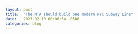 ```yaml
---
layout: post
title:  "The MTA should build one modern NYC Subway Line"
date:   2023-02-10 00:06:54 -0500
categories: blog
---
```

